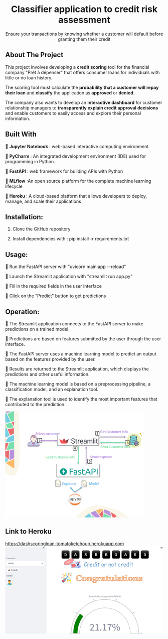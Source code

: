 
<h1 align="center">Classifier application to credit risk assessment</h1>

  <p align="center">
    Ensure your transactions by knowing whether a customer will default before granting them their credit
    <br/>

## About The Project


This project involves developing a <b>credit scoring</b> tool for the financial company "Prêt à dépenser" that offers consumer loans for individuals with little or no loan history.<br>

The scoring tool must calculate the <b>probability that a customer will repay their loan</b> and <b>classify</b> the application as <b>approved</b> or <b>denied</b>.

The company also wants to develop an <b>interactive dashboard</b> for customer relationship managers to <b>transparently explain credit approval decisions</b> and enable customers to easily access and explore their personal information.

## Built With

 📍 <b>Jupyter Notebook</b> : web-based interactive computing environment <br>

 📍 <b>PyCharm</b> : An integrated development environment (IDE) used for programming in Python.<br>

 📍 <b>FastAPI</b> : web framework for building APIs with Python <br>

 📍 <b>MLflow</b> :An open source platform for the complete machine learning lifecycle<br>

 📍 <b>Heroku</b> : A cloud-based platform that allows developers to deploy, manage, and scale their applications
 
## Installation:

1. Clone the GitHub repository

2. Install dependencies with : pip install -r requirements.txt

## Usage:

📍 Run the FastAPI server with "uvicorn main:app --reload" <br>

📍 Launch the Streamlit application with "streamlit run app.py"<br>

📍 Fill in the required fields in the user interface<br>

📍 Click on the "Predict" button to get predictions<br>

## Operation:
📍 The Streamlit application connects to the FastAPI server to make predictions on a trained model. <br>

📍 Predictions are based on features submitted by the user through the user interface.<br>

📍 The FastAPI server uses a machine learning model to predict an output based on the features provided by the user. <br>

📍 Results are returned to the Streamlit application, which displays the predictions and other useful information.<br>

📍 The machine learning model is based on a preprocessing pipeline, a classification model, and an explanation tool. <br>

📍 The explanation tool is used to identify the most important features that contributed to the prediction.

<img src=".logo_readme.png">

## Link to Heroku
https://dashscoringloan-tomatoketchoup.herokuapp.com<br>
<img src=".logo_dash.png">
